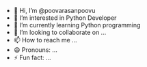 - 👋 Hi, I’m @poovarasanpoovu
- 👀 I’m interested in Python Developer
- 🌱 I’m currently learning Python programming
- 💞️ I’m looking to collaborate on ...
- 📫 How to reach me ...
- 😄 Pronouns: ...
- ⚡ Fun fact: ...

<!---
poovarasanpoovu/poovarasanpoovu is a ✨ special ✨ repository because its `README.md` (this file) appears on your GitHub profile.
You can click the Preview link to take a look at your changes.
--->
